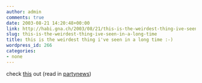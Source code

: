 ```yaml
---
author: admin
comments: true
date: 2003-08-21 14:20:48+00:00
link: http://habi.gna.ch/2003/08/21/this-is-the-weirdest-thing-ive-seen-in-a-long-time/
slug: this-is-the-weirdest-thing-ive-seen-in-a-long-time
title: this is the weirdest thing i've seen in a long time :-)
wordpress_id: 266
categories:
- none
---
```


check [this](http://www.btinternet.com/~joanna.mg/gall2dm.html) out (read in [partynews](http://www.partynews.ch/))
